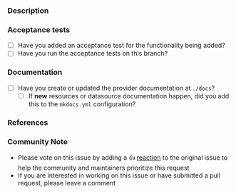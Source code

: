 ### Description

<!--- Please leave a helpful description of the pull request here. --->

### Acceptance tests
- [ ] Have you added an acceptance test for the functionality being added?
- [ ] Have you run the acceptance tests on this branch?

<!---
More informations about the Documentation process can be found at
https://nolte.github.io/terraform-provider-harbor/guides/development/#docs
--->
### Documentation
- [ ] Have you create or updated the provider documentation at ``./docs``?
  - [ ] If **new** resources or datasource documentation happen, did you add this to the `mkdocs.yml` configuration?

### References

<!---
Are there any other GitHub issues (open or closed) or pull requests that should be linked here? Vendor blog posts or documentation?
--->
### Community Note
<!--- Please keep this note for the community --->
* Please vote on this issue by adding a 👍 [reaction](https://blog.github.com/2016-03-10-add-reactions-to-pull-requests-issues-and-comments/) to the original issue to help the community and maintainers prioritize this request
* If you are interested in working on this issue or have submitted a pull request, please leave a comment
